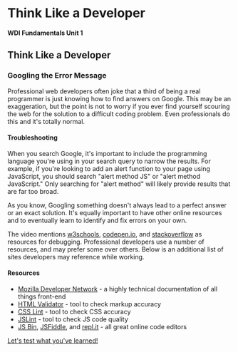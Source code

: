 # Think Like a Developer

**WDI Fundamentals Unit 1**

## Think Like a Developer

### Googling the Error Message

Professional web developers often joke that a third of being a real programmer is just knowing how to find answers on Google. This may be an exaggeration, but the point is not to worry if you ever find yourself scouring the web for the solution to a difficult coding problem. Even professionals do this and it's totally normal.

#### Troubleshooting

When you search Google, it's important to include the programming language you're using in your search query to narrow the results. For example, if you're looking to add an alert function to your page using JavaScript, you should search "alert method JS" or "alert method JavaScript." Only searching for "alert method" will likely provide results that are far too broad.

As you know, Googling something doesn't always lead to a perfect answer or an exact solution. It's equally important to have other online resources and to eventually learn to identify and fix errors on your own.

The video mentions [w3schools](http://www.w3schools.com/), [codepen.io](http://codepen.io/), and [stackoverflow](http://stackoverflow.com/) as resources for debugging. Professional developers use a number of resources, and may prefer some over others. Below is an additional list of sites developers may reference while working.

#### Resources

* [Mozilla Developer Network](https://developer.mozilla.org/en-US/) - a highly technical documentation of all things front-end
* [HTML Validator](https://validator.w3.org/) - tool to check markup accuracy
* [CSS Lint](http://csslint.net/) - tool to check CSS accuracy
* [JSLint](http://jslint.com/) - tool to check JS code quality
* [JS Bin](https://jsbin.com/?html,css,output), [JSFiddle](https://jsfiddle.net/), and [repl.it](https://repl.it/) - all great online code editors

[Let's test what you've learned!](developer-foundations-quiz.md)


